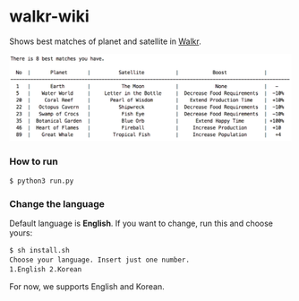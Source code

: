 # walkr-wiki

Shows best matches of planet and satellite in [Walkr](http://walkrgame.com/en/).

![image](image.png)

### How to run

```bash
$ python3 run.py
```

### Change the language

Default language is **English**. If you want to change, run this and choose yours:

```bash
$ sh install.sh
Choose your language. Insert just one number. 
1.English 2.Korean
```

For now, we supports English and Korean.